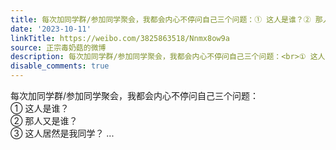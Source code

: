 ```yaml
---
title: 每次加同学群/参加同学聚会，我都会内心不停问自己三个问题：① 这人是谁？② 那人又是谁？③ 这人居然是我同学？
date: '2023-10-11'
linkTitle: https://weibo.com/3825863518/Nnmx8ow9a
source: 正宗毒奶菇的微博
description: 每次加同学群/参加同学聚会，我都会内心不停问自己三个问题：<br>① 这人是谁？<br>② 那人又是谁？<br>③ 这人居然是我同学？  ...
disable_comments: true
---
```

每次加同学群/参加同学聚会，我都会内心不停问自己三个问题：<br>① 这人是谁？<br>② 那人又是谁？<br>③ 这人居然是我同学？  ...